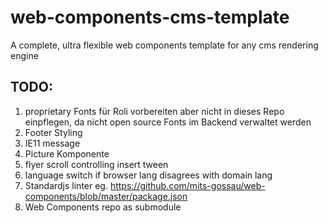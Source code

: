 # web-components-cms-template
A complete, ultra flexible web components template for any cms rendering engine

## TODO:

1. proprietary Fonts für Roli vorbereiten aber nicht in dieses Repo einpflegen, da nicht open source Fonts im Backend verwaltet werden
1. Footer Styling
1. IE11 message
1. Picture Komponente
2. flyer scroll controlling insert tween
3. language switch if browser lang disagrees with domain lang
4. Standardjs linter eg. https://github.com/mits-gossau/web-components/blob/master/package.json
5. Web Components repo as submodule
